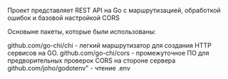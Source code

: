 Проект представляет REST API на Go с маршрутизацией, обработкой ошибок и базовой настройкой CORS

Основыне пакеты, которые были использованы:

github.com/go-chi/chi - легкий маршрутизатор для создания HTTP сервисов на GO.
github.com/go-chi/cors - промежуточное ПО для предворительных проверок CORS на стороне сервера
github.com/joho/godotenv" - чтение .env

